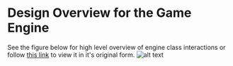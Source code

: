 # Design Overview for the Game Engine
See the figure below for high level overview of engine class interactions or follow
[this link][interactionchartlink] 
to view it in it's original form.
![alt text][interactionchart]


[interactionchart]: https://github.com/KyleBibler/RPG-Engine/tree/master/engine/docs/design-docs/game-engine-overview.png "Game Engine Overview"
[interactionchartlink]: https://docs.google.com/drawings/d/1nF_8u2ffQjcbME62C5NHtThTO4bDPv8JSzfE-Hft4_A/edit?usp=sharing
